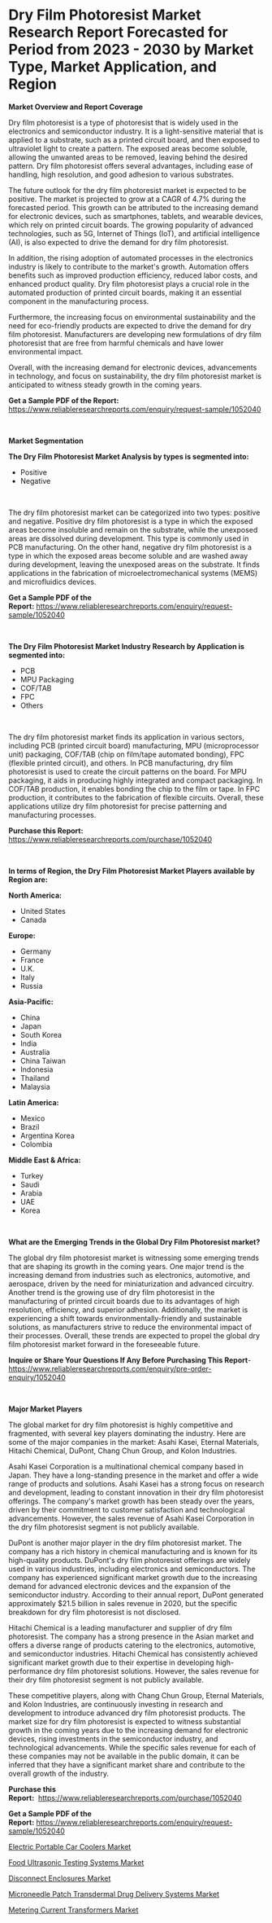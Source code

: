 <p><h1>Dry Film Photoresist Market Research Report Forecasted for Period from 2023 -  2030 by Market Type, Market Application, and Region</h1></p><p><strong>Market Overview and Report Coverage</strong></p>
<p><p>Dry film photoresist is a type of photoresist that is widely used in the electronics and semiconductor industry. It is a light-sensitive material that is applied to a substrate, such as a printed circuit board, and then exposed to ultraviolet light to create a pattern. The exposed areas become soluble, allowing the unwanted areas to be removed, leaving behind the desired pattern. Dry film photoresist offers several advantages, including ease of handling, high resolution, and good adhesion to various substrates.</p><p>The future outlook for the dry film photoresist market is expected to be positive. The market is projected to grow at a CAGR of 4.7% during the forecasted period. This growth can be attributed to the increasing demand for electronic devices, such as smartphones, tablets, and wearable devices, which rely on printed circuit boards. The growing popularity of advanced technologies, such as 5G, Internet of Things (IoT), and artificial intelligence (AI), is also expected to drive the demand for dry film photoresist.</p><p>In addition, the rising adoption of automated processes in the electronics industry is likely to contribute to the market's growth. Automation offers benefits such as improved production efficiency, reduced labor costs, and enhanced product quality. Dry film photoresist plays a crucial role in the automated production of printed circuit boards, making it an essential component in the manufacturing process.</p><p>Furthermore, the increasing focus on environmental sustainability and the need for eco-friendly products are expected to drive the demand for dry film photoresist. Manufacturers are developing new formulations of dry film photoresist that are free from harmful chemicals and have lower environmental impact.</p><p>Overall, with the increasing demand for electronic devices, advancements in technology, and focus on sustainability, the dry film photoresist market is anticipated to witness steady growth in the coming years.</p></p>
<p><strong>Get a Sample PDF of the Report:</strong> <a href="https://www.reliableresearchreports.com/enquiry/request-sample/1052040">https://www.reliableresearchreports.com/enquiry/request-sample/1052040</a></p>
<p>&nbsp;</p>
<p><strong>Market Segmentation</strong></p>
<p><strong>The Dry Film Photoresist Market Analysis by types is segmented into:</strong></p>
<p><ul><li>Positive</li><li>Negative</li></ul></p>
<p>&nbsp;</p>
<p><p>The dry film photoresist market can be categorized into two types: positive and negative. Positive dry film photoresist is a type in which the exposed areas become insoluble and remain on the substrate, while the unexposed areas are dissolved during development. This type is commonly used in PCB manufacturing. On the other hand, negative dry film photoresist is a type in which the exposed areas become soluble and are washed away during development, leaving the unexposed areas on the substrate. It finds applications in the fabrication of microelectromechanical systems (MEMS) and microfluidics devices.</p></p>
<p><strong>Get a Sample PDF of the Report:</strong>&nbsp;<a href="https://www.reliableresearchreports.com/enquiry/request-sample/1052040">https://www.reliableresearchreports.com/enquiry/request-sample/1052040</a></p>
<p>&nbsp;</p>
<p><strong>The Dry Film Photoresist Market Industry Research by Application is segmented into:</strong></p>
<p><ul><li>PCB</li><li>MPU Packaging</li><li>COF/TAB</li><li>FPC</li><li>Others</li></ul></p>
<p>&nbsp;</p>
<p><p>The dry film photoresist market finds its application in various sectors, including PCB (printed circuit board) manufacturing, MPU (microprocessor unit) packaging, COF/TAB (chip on film/tape automated bonding), FPC (flexible printed circuit), and others. In PCB manufacturing, dry film photoresist is used to create the circuit patterns on the board. For MPU packaging, it aids in producing highly integrated and compact packaging. In COF/TAB production, it enables bonding the chip to the film or tape. In FPC production, it contributes to the fabrication of flexible circuits. Overall, these applications utilize dry film photoresist for precise patterning and manufacturing processes.</p></p>
<p><strong>Purchase this Report:</strong>&nbsp; <a href="https://www.reliableresearchreports.com/purchase/1052040">https://www.reliableresearchreports.com/purchase/1052040</a></p>
<p>&nbsp;</p>
<p><strong>In terms of Region, the Dry Film Photoresist Market Players available by Region are:</strong></p>
<p>
    <p> <strong> North America: </strong>
        <ul>
            <li>United States</li>
            <li>Canada</li>
        </ul>
        </p> 
    <p> <strong> Europe: </strong>
        <ul>
            <li>Germany</li>
            <li>France</li>
            <li>U.K.</li>
            <li>Italy</li>
            <li>Russia</li>
        </ul>
        </p> 
    <p> <strong> Asia-Pacific: </strong>
        <ul>
            <li>China</li>
            <li>Japan</li>
            <li>South Korea</li>
            <li>India</li>
            <li>Australia</li>
            <li>China Taiwan</li>
            <li>Indonesia</li>
            <li>Thailand</li>
            <li>Malaysia</li>
        </ul>
        </p> 
    <p> <strong> Latin America: </strong>
        <ul>
            <li>Mexico</li>
            <li>Brazil</li>
            <li>Argentina Korea</li>
            <li>Colombia</li>
        </ul>
        </p> 
    <p> <strong> Middle East & Africa: </strong>
        <ul>
            <li>Turkey</li>
            <li>Saudi</li>
            <li>Arabia</li>
            <li>UAE</li>
            <li>Korea</li>
        </ul>
    </p>
    </p>
<p>&nbsp;</p>
<p><strong>What are the Emerging Trends in the Global Dry Film Photoresist market?</strong></p>
<p><p>The global dry film photoresist market is witnessing some emerging trends that are shaping its growth in the coming years. One major trend is the increasing demand from industries such as electronics, automotive, and aerospace, driven by the need for miniaturization and advanced circuitry. Another trend is the growing use of dry film photoresist in the manufacturing of printed circuit boards due to its advantages of high resolution, efficiency, and superior adhesion. Additionally, the market is experiencing a shift towards environmentally-friendly and sustainable solutions, as manufacturers strive to reduce the environmental impact of their processes. Overall, these trends are expected to propel the global dry film photoresist market forward in the foreseeable future.</p></p>
<p><strong>Inquire or Share Your Questions If Any Before Purchasing This Report</strong>- <a href="https://www.reliableresearchreports.com/enquiry/pre-order-enquiry/1052040">https://www.reliableresearchreports.com/enquiry/pre-order-enquiry/1052040</a></p>
<p>&nbsp;</p>
<p><strong>Major Market Players</strong></p>
<p><p>The global market for dry film photoresist is highly competitive and fragmented, with several key players dominating the industry. Here are some of the major companies in the market: Asahi Kasei, Eternal Materials, Hitachi Chemical, DuPont, Chang Chun Group, and Kolon Industries.</p><p>Asahi Kasei Corporation is a multinational chemical company based in Japan. They have a long-standing presence in the market and offer a wide range of products and solutions. Asahi Kasei has a strong focus on research and development, leading to constant innovation in their dry film photoresist offerings. The company's market growth has been steady over the years, driven by their commitment to customer satisfaction and technological advancements. However, the sales revenue of Asahi Kasei Corporation in the dry film photoresist segment is not publicly available.</p><p>DuPont is another major player in the dry film photoresist market. The company has a rich history in chemical manufacturing and is known for its high-quality products. DuPont's dry film photoresist offerings are widely used in various industries, including electronics and semiconductors. The company has experienced significant market growth due to the increasing demand for advanced electronic devices and the expansion of the semiconductor industry. According to their annual report, DuPont generated approximately $21.5 billion in sales revenue in 2020, but the specific breakdown for dry film photoresist is not disclosed.</p><p>Hitachi Chemical is a leading manufacturer and supplier of dry film photoresist. The company has a strong presence in the Asian market and offers a diverse range of products catering to the electronics, automotive, and semiconductor industries. Hitachi Chemical has consistently achieved significant market growth due to their expertise in developing high-performance dry film photoresist solutions. However, the sales revenue for their dry film photoresist segment is not publicly available.</p><p>These competitive players, along with Chang Chun Group, Eternal Materials, and Kolon Industries, are continuously investing in research and development to introduce advanced dry film photoresist products. The market size for dry film photoresist is expected to witness substantial growth in the coming years due to the increasing demand for electronic devices, rising investments in the semiconductor industry, and technological advancements. While the specific sales revenue for each of these companies may not be available in the public domain, it can be inferred that they have a significant market share and contribute to the overall growth of the industry.</p></p>
<p><strong>Purchase this Report:</strong>&nbsp;&nbsp;<a href="https://www.reliableresearchreports.com/purchase/1052040">https://www.reliableresearchreports.com/purchase/1052040</a></p>
<p></p>
<p><strong>Get a Sample PDF of the Report:</strong>&nbsp;<a href="https://www.reliableresearchreports.com/enquiry/request-sample/1052040">https://www.reliableresearchreports.com/enquiry/request-sample/1052040</a></p>
<p><p><a href="https://www.linkedin.com/pulse/electric-portable-car-coolers-market-size-2023-2030-o1hae/">Electric Portable Car Coolers Market</a></p><p><a href="https://www.linkedin.com/pulse/food-ultrasonic-testing-systems-market-share-amp-new-trends-zqhae/">Food Ultrasonic Testing Systems Market</a></p><p><a href="https://medium.com/@pair.holy.proof/disconnect-enclosures-market-report-reveals-the-latest-trends-and-growth-opportunities-of-this-fc67e10393e9">Disconnect Enclosures Market</a></p><p><a href="https://www.linkedin.com/pulse/microneedle-patch-transdermal-drug-delivery-systems-market-hafne/">Microneedle Patch Transdermal Drug Delivery Systems Market</a></p><p><a href="https://medium.com/@wall.see.write/metering-current-transformers-market-furnishes-information-on-market-share-market-trends-and-4a77ae6bbdf5">Metering Current Transformers Market</a></p></p>